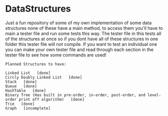 # DataStructures
Just a fun repository of some of my own implementation of some data structures
none of these have a main method, to access them you'll have to main a tester file
and run some tests this way. The tester file in this tests all of the structures at once
so if you dont have all of these structures in one folder this tester file will not compile.
If you want to test an individual one you can make your own tester file and read through each section
in the tester file to see how some commands are used!

    Planned Structures to have:

    Linked List   [done]
    Circly Doubly Linked List   [done]
    Stack   [done]
    Queue   [done]
    HashTable   [done]
    Binary Tree (Has built in pre-order, in-order, post-order, and level-order print off algorithm)   [done]
    Trie   [done]
    Graph   [incomplete]

